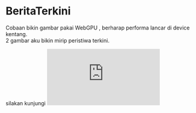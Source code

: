 # BeritaTerkini
Cobaan bikin gambar pakai WebGPU , berharap performa lancar di device kentang.  
2 gambar aku bikin mirip peristiwa terkini.  

silakan kunjungi ![Berita Terkini](https://angkasamuhammad.github.io/BeritaTerkini/WebGPU%20-%20Berita%20Terkini.html)  
